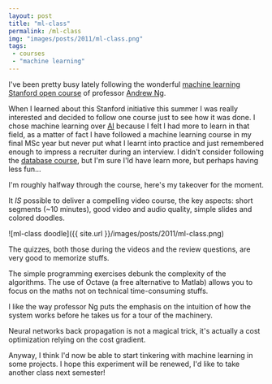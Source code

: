```yaml
---
layout: post
title: "ml-class"
permalink: /ml-class
img: "images/posts/2011/ml-class.png"
tags:
 - courses
 - "machine learning"
---
```


I've been pretty busy lately following the wonderful [machine learning Stanford open course](http://www.ml-class.org/) of professor [Andrew Ng](http://ai.stanford.edu/~ang/).

When I learned about this Stanford initiative this summer I was really interested and decided to follow one course just to see how it was done. I chose machine learning over [AI](https://www.ai-class.com/) because I felt I had more to learn in that field, as a matter of fact I have followed a machine learning course in my final MSc year but never put what I learnt into practice and just remembered enough to impress a recruiter during an interview. I didn't consider following the [database course](http://www.db-class.org/), but I'm sure I'ld have learn more, but perhaps having less fun...

I'm roughly halfway through the course, here's my takeover for the moment.

It _IS_ possible to deliver a compelling video course, the key aspects: short segments (~10 minutes), good video and audio quality, simple slides and colored doodles.

![ml-class doodle]({{ site.url }}/images/posts/2011/ml-class.png)

The quizzes, both those during the videos and the review questions, are very good to memorize stuffs.

The simple programming exercises debunk the complexity of the algorithms. The use of Octave (a free alternative to Matlab) allows you to focus on the maths not on technical time-consuming stuffs.

I like the way professor Ng puts the emphasis on the intuition of how the system works before he takes us for a tour of the machinery.

Neural networks back propagation is not a magical trick, it's actually a cost optimization relying on the cost gradient.

Anyway, I think I'd now be able to start tinkering with machine learning in some projects. I hope this experiment will be renewed, I'd like to take another class next semester!